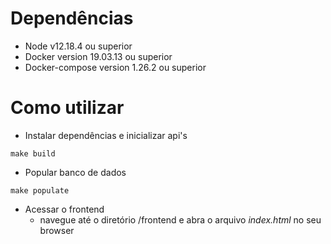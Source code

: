 # Dependências
* Node v12.18.4 ou superior
* Docker version 19.03.13 ou superior
* Docker-compose version 1.26.2 ou superior

# Como utilizar

-  Instalar dependências e inicializar api's
```
make build
```

- Popular banco de dados
```
make populate
```

- Acessar o frontend
  * navegue até o diretório /frontend e abra o arquivo *index.html* no seu browser
